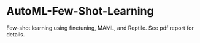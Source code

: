 # AutoML-Few-Shot-Learning

Few-shot learning using finetuning, MAML, and Reptile. See pdf report for details.
